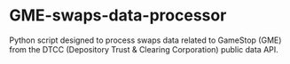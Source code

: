 # GME-swaps-data-processor
Python script designed to process swaps data related to GameStop (GME) from the DTCC (Depository Trust &amp; Clearing Corporation) public data API.
